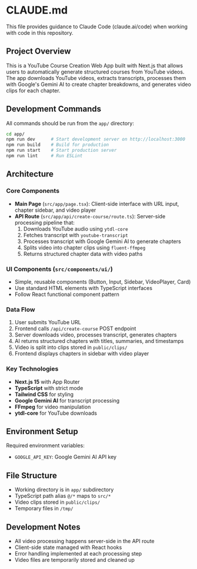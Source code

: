 # CLAUDE.md

This file provides guidance to Claude Code (claude.ai/code) when working with code in this repository.

## Project Overview

This is a YouTube Course Creation Web App built with Next.js that allows users to automatically generate structured courses from YouTube videos. The app downloads YouTube videos, extracts transcripts, processes them with Google's Gemini AI to create chapter breakdowns, and generates video clips for each chapter.

## Development Commands

All commands should be run from the `app/` directory:

```bash
cd app/
npm run dev      # Start development server on http://localhost:3000
npm run build    # Build for production
npm run start    # Start production server
npm run lint     # Run ESLint
```

## Architecture

### Core Components

- **Main Page** (`src/app/page.tsx`): Client-side interface with URL input, chapter sidebar, and video player
- **API Route** (`src/app/api/create-course/route.ts`): Server-side processing pipeline that:
  1. Downloads YouTube audio using `ytdl-core`
  2. Fetches transcript with `youtube-transcript`
  3. Processes transcript with Google Gemini AI to generate chapters
  4. Splits video into chapter clips using `fluent-ffmpeg`
  5. Returns structured chapter data with video paths

### UI Components (`src/components/ui/`)

- Simple, reusable components (Button, Input, Sidebar, VideoPlayer, Card)
- Use standard HTML elements with TypeScript interfaces
- Follow React functional component pattern

### Data Flow

1. User submits YouTube URL
2. Frontend calls `/api/create-course` POST endpoint
3. Server downloads video, processes transcript, generates chapters
4. AI returns structured chapters with titles, summaries, and timestamps
5. Video is split into clips stored in `public/clips/`
6. Frontend displays chapters in sidebar with video player

### Key Technologies

- **Next.js 15** with App Router
- **TypeScript** with strict mode
- **Tailwind CSS** for styling
- **Google Gemini AI** for transcript processing
- **FFmpeg** for video manipulation
- **ytdl-core** for YouTube downloads

## Environment Setup

Required environment variables:
- `GOOGLE_API_KEY`: Google Gemini AI API key

## File Structure

- Working directory is in `app/` subdirectory
- TypeScript path alias `@/*` maps to `src/*`
- Video clips stored in `public/clips/`
- Temporary files in `/tmp/`

## Development Notes

- All video processing happens server-side in the API route
- Client-side state managed with React hooks
- Error handling implemented at each processing step
- Video files are temporarily stored and cleaned up